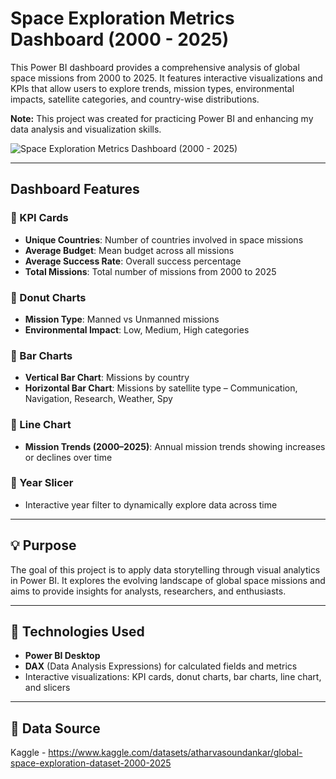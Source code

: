 # Space Exploration Metrics Dashboard (2000 - 2025)

This Power BI dashboard provides a comprehensive analysis of global space missions from 2000 to 2025. It features interactive visualizations and KPIs that allow users to explore trends, mission types, environmental impacts, satellite categories, and country-wise distributions.

**Note:** This project was created for practicing Power BI and enhancing my data analysis and visualization skills.

![Space Exploration Metrics Dashboard (2000 - 2025)](https://github.com/user-attachments/assets/d5f7332f-691c-4bb3-9727-322354de0a35)


---

## Dashboard Features

### 🔹 KPI Cards
- **Unique Countries**: Number of countries involved in space missions  
- **Average Budget**: Mean budget across all missions  
- **Average Success Rate**: Overall success percentage  
- **Total Missions**: Total number of missions from 2000 to 2025  

### 🔹 Donut Charts
- **Mission Type**: Manned vs Unmanned missions  
- **Environmental Impact**: Low, Medium, High categories  

### 🔹 Bar Charts
- **Vertical Bar Chart**: Missions by country  
- **Horizontal Bar Chart**: Missions by satellite type – Communication, Navigation, Research, Weather, Spy  

### 🔹 Line Chart
- **Mission Trends (2000–2025)**: Annual mission trends showing increases or declines over time  

### 🔹 Year Slicer
- Interactive year filter to dynamically explore data across time  

----

## 💡 Purpose

The goal of this project is to apply data storytelling through visual analytics in Power BI. It explores the evolving landscape of global space missions and aims to provide insights for analysts, researchers, and enthusiasts.

---

## 🧰 Technologies Used

- **Power BI Desktop**
- **DAX** (Data Analysis Expressions) for calculated fields and metrics
- Interactive visualizations: KPI cards, donut charts, bar charts, line chart, and slicers

---

## 📂 Data Source
Kaggle - https://www.kaggle.com/datasets/atharvasoundankar/global-space-exploration-dataset-2000-2025
